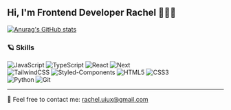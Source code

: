 ## Hi, I'm Frontend Developer Rachel 👩🏻‍💻

[![Anurag's GitHub stats](https://github-readme-stats.vercel.app/api?username=hi-rachel&theme=ambient_gradient&show_icons=true&hide_border=true&border_radius=8)](https://github.com/hi-rachel/github-readme-stats)

### 🪐 Skills
![JavaScript](https://img.shields.io/badge/-JavaScript-%23F7DF1C?style=for-the-badge&logo=javascript&logoColor=000000&labelColor=%23F7DF1C&color=%23F7DF1C)
![TypeScript](https://img.shields.io/badge/-TypeScript-007ACC?style=for-the-badge&logo=typescript&logoColor=white)
![React](https://img.shields.io/badge/-React-61DAFB?style=for-the-badge&logo=react&logoColor=white)
![Next](https://img.shields.io/badge/-Next-222222?style=for-the-badge&logo=Next.js) <br/>
![TailwindCSS](https://img.shields.io/badge/tailwindcss-0F172A?style=for-the-badge&logo=tailwindcss)
![Styled-Components](https://img.shields.io/badge/styled%20components-DB7093?style=for-the-badge&logo=styled-components&logoColor=white)
![HTML5](https://img.shields.io/badge/-HTML5-F05032?style=for-the-badge&logo=html5&logoColor=ffffff)
![CSS3](https://img.shields.io/badge/-CSS3-007ACC?style=for-the-badge&logo=css3)
<br/>
![Python](https://img.shields.io/badge/-Python-3776AB?style=for-the-badge&logo=python&logoColor=white) 
![Git](https://img.shields.io/badge/-Git-F05032?style=for-the-badge&logo=git&logoColor=ffffff)



<hr>
📨 Feel free to contact me: <a href="mailto:rachel.uiux@gmail.com"> rachel.uiux@gmail.com<a>
